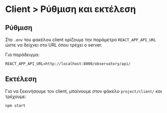 # Client > Ρύθμιση και εκτέλεση

## Ρύθμιση

Στο `.env` του φακέλου client ορίζουμε την παράμετρο `REACT_APP_API_URL` ώστε να δείχνει στο URL όπου τρέχει ο server.

Για παράδειγμα:
```
REACT_APP_API_URL=http://localhost:8000/observatory/api/
```

## Εκτέλεση

Για να ξεκινήσουμε τον client, μπαίνουμε στον φάκελο `project/client/` και τρέχουμε:
```
npm start
```